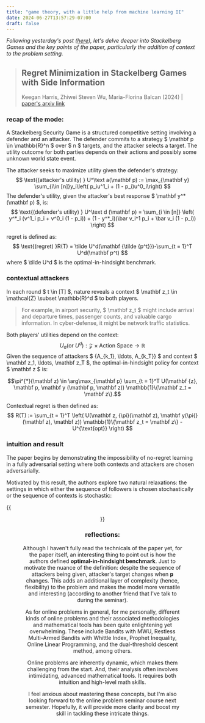 ```yaml
---
title: "game theory, with a little help from machine learning II"
date: 2024-06-27T13:57:29-07:00
draft: false
---
```


*Following yesterday's post ([here](/posts/RAIN_seminar_1/)), let's delve deeper into Stackelberg Games and the key points of the paper, particularly the addition of context to the problem setting.*

> ## Regret Minimization in Stackelberg Games with Side Information
>
> Keegan Harris, Zhiwei Steven Wu, Maria-Florina Balcan (2024) | [paper's arxiv link](https://arxiv.org/abs/2402.08576)

### recap of the mode:

A Stackelberg Security Game is a structured competitive setting involving a defender and an attacker. The defender commits to a strategy $ \mathbf p \in \mathbb{R}^n $ over $ n $ targets, and the attacker selects a target. The utility outcome for both parties depends on their actions and possibly some unknown world state event.

The attacker seeks to maximize utility given the defender's strategy:
$$
\text{(attacker's utility) } U^\text a(\mathbf p) :=  \max_{\mathbf y} \sum_{i\in [n]}y_i\left(  p_iu^1_i + (1 - p_i)u^0_i\right)
$$
The defender's utility, given the attacker's best response $ \mathbf y^*(\mathbf p) $, is:
$$
\text{(defender's utility) } U^\text d (\mathbf p) =  \sum_{i \in [n]} \left( y^*_i (v^1_i p_i + v^0_i (1 - p_i)) + (1 - y^*_i)(\bar v_i^1 p_i + \bar v_i (1 - p_i)) \right)
$$

regret is defined as:
$$
\text{(regret) }R(T) =  \tilde U^d(\mathbf {\tilde {p^t}})-\sum_{t = 1}^T U^d(\mathbf p^t)
$$
where $ \tilde U^d $ is the optimal-in-hindsight benchmark.

### contextual attackers

In each round $ t \in [T] $, nature reveals a context $ \mathbf z_t \in \mathcal{Z} \subset \mathbb{R}^d $ to both players. 

> For example, in airport security, $ \mathbf z_t $ might include arrival and departure times, passenger counts, and valuable cargo information. In cyber-defense, it might be network traffic statistics.

Both players' utilities depend on the context:
$$
U_a(\text{or } U^d) : \mathcal{Z} \times \text{Action Space} \to \mathbb{R}
$$
Given the sequence of attackers $ \{A_{k_1}, \ldots, A_{k_T}\} $ and context $ \mathbf z_1, \ldots, \mathbf z_T $, the optimal-in-hindsight policy for context $ \mathbf z $ is:

$$\pi^{*}(\mathbf z) \in \arg\max_{\mathbf p} \sum_{t = 1}^T U(\mathbf {z}, \mathbf p, \mathbf y (\mathbf p, \mathbf z)) \mathbb{1}\{\mathbf z_t = \mathbf z\}.$$

Contextual regret is then defined as:
$$
R(T) := \sum_{t = 1}^T \left( U(\mathbf z, {\pi}(\mathbf z), \mathbf y(\pi{}(\mathbf z), \mathbf z)) \mathbb{1}\{\mathbf z_t = \mathbf z\} - U^{\text{opt}} \right)
$$

### intuition and result

The paper begins by demonstrating the impossibility of no-regret learning in a fully adversarial setting where both contexts and attackers are chosen adversarially. 

Motivated by this result, the authors explore two natural relaxations: the settings in which either the sequence of followers is chosen stochastically or the sequence of contexts is stochastic:

{{<figure align="center" src="/maguerite/RAIN_result.jpeg" caption="Harris et al., 2024">}}

### reflections:

Although I haven't fully read the technicals of the paper yet, for the paper itself, an interesting thing to point out is how the authors defined **optimal-in-hindsight benchmark**. Just to motivate the nuance of the definition: despite the sequence of attackers being given, attacker's target changes when $\mathbf p$ changes. This adds an additional layer of complexity (hence, flexibility) to the problem and makes the model more versatile and interesting (according to another friend that I've talk to during the seminar).

As for online problems in general, for me personally, different kinds of online problems and their associated methodologies and mathematical tools has been quite enlightening yet overwhelming. These include Bandits with MWU, Restless Multi-Armed Bandits with Whittle Index, Prophet Inequality, Online Linear Programming, and the dual-threshold descent method, among others.

Online problems are inherently dynamic, which makes them challenging from the start. And, their analysis often involves intimidating, advanced mathematical tools. It requires both intuition and high-level math skills.

I feel anxious about mastering these concepts, but I'm also looking forward to the online problem seminar course next semester. Hopefully, it will provide more clarity and boost my skill in tackling these intricate things.
